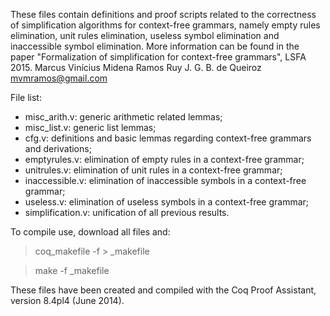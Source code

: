    These files contain definitions and proof scripts related to the 
   correctness of simplification  algorithms for context-free grammars, 
   namely empty rules elimination, unit rules elimination, useless symbol
   elimination and inaccessible symbol elimination.
   More information can be found in the paper "Formalization of 
   simplification for context-free grammars", LSFA 2015.
   Marcus Vinícius Midena Ramos
   Ruy J. G. B. de Queiroz
   mvmramos@gmail.com
   
   File list:
   
   - misc_arith.v: generic arithmetic related lemmas;
   - misc_list.v: generic list lemmas;
   - cfg.v: definitions and basic lemmas regarding context-free grammars and derivations;
   - emptyrules.v: elimination of empty rules in a context-free grammar;
   - unitrules.v: elimination of unit rules in a context-free grammar;
   - inaccessible.v: elimination of inaccessible symbols in a context-free grammar;
   - useless.v: elimination of useless symbols in a context-free grammar;
   - simplification.v: unification of all previous results.
   
To compile use, download all files and:

> coq_makefile -f > _makefile

> make -f _makefile

These files have been created and compiled with the Coq Proof Assistant, version 8.4pl4 (June 2014).
